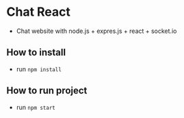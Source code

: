 # Chat React
* Chat website with node.js + expres.js + react + socket.io

## How to install
* run `npm install`

## How to run project
* run `npm start`